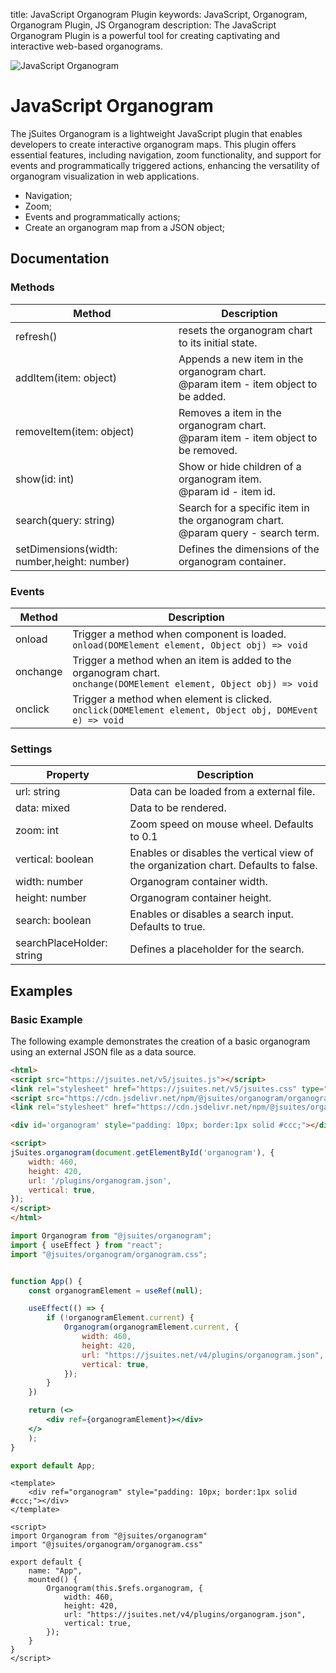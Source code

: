 title: JavaScript Organogram Plugin
keywords: JavaScript, Organogram, Organogram Plugin, JS Organogram
description: The JavaScript Organogram Plugin is a powerful tool for creating captivating and interactive web-based organograms.

![JavaScript Organogram](img/js-organogram.svg)

# JavaScript Organogram

The jSuites Organogram is a lightweight JavaScript plugin that enables developers to create interactive organogram maps. This plugin offers essential features, including navigation, zoom functionality, and support for events and programmatically triggered actions, enhancing the versatility of organogram visualization in web applications.

- Navigation;
- Zoom;
- Events and programmatically actions;
- Create an organogram map from a JSON object;


## Documentation

### Methods

| Method                                      | Description                                                                             |
|---------------------------------------------|-----------------------------------------------------------------------------------------|
| refresh()                                   | resets the organogram chart to its initial state.                                       |
| addItem(item: object)                       | Appends a new item in the organogram chart.  <br>@param item - item object to be added. |
| removeItem(item: object)                    | Removes a item in the organogram chart.  <br>@param item - item object to be removed.   |
| show(id: int)                               | Show or hide children of a organogram item.  <br>@param id - item id.                   |
| search(query: string)                       | Search for a specific item in the organogram chart.  <br>@param query - search term.    |
| setDimensions(width: number,height: number) | Defines the dimensions of the organogram container.                                     |

### Events

| Method   | Description                                                                                                             |
|----------|-------------------------------------------------------------------------------------------------------------------------|
| onload   | Trigger a method when component is loaded.  <br>`onload(DOMElement element, Object obj) => void`                        |
| onchange | Trigger a method when an item is added to the organogram chart.  <br>`onchange(DOMElement element, Object obj) => void` |
| onclick  | Trigger a method when element is clicked.  <br>`onclick(DOMElement element, Object obj, DOMEvent e) => void`            |

### Settings

| Property                  | Description                                                                         |
|---------------------------|-------------------------------------------------------------------------------------|
| url: string               | Data can be loaded from a external file.                                            |
| data: mixed               | Data to be rendered.                                                                |
| zoom: int                 | Zoom speed on mouse wheel. Defaults to 0.1                                          |
| vertical: boolean         | Enables or disables the vertical view of the organization chart. Defaults to false. |
| width: number             | Organogram container width.                                                         |
| height: number            | Organogram container height.                                                        |
| search: boolean           | Enables or disables a search input. Defaults to true.                               |
| searchPlaceHolder: string | Defines a placeholder for the search.                                               |


## Examples

### Basic Example

The following example demonstrates the creation of a basic organogram using an external JSON file as a data source.

```html
<html>
<script src="https://jsuites.net/v5/jsuites.js"></script>
<link rel="stylesheet" href="https://jsuites.net/v5/jsuites.css" type="text/css" />
<script src="https://cdn.jsdelivr.net/npm/@jsuites/organogram/organogram.min.js"></script>
<link rel="stylesheet" href="https://cdn.jsdelivr.net/npm/@jsuites/organogram/organogram.min.css" type="text/css" />

<div id='organogram' style="padding: 10px; border:1px solid #ccc;"></div>

<script>
jSuites.organogram(document.getElementById('organogram'), {
    width: 460,
    height: 420,
    url: '/plugins/organogram.json',
    vertical: true,
});
</script>
</html>
```
```jsx
import Organogram from "@jsuites/organogram";
import { useEffect } from "react";
import "@jsuites/organogram/organogram.css";


function App() {
    const organogramElement = useRef(null);

    useEffect(() => {
        if (!organogramElement.current) {
            Organogram(organogramElement.current, {
                width: 460,
                height: 420,
                url: "https://jsuites.net/v4/plugins/organogram.json",
                vertical: true,
            });
        }
    })

    return (<>
        <div ref={organogramElement}></div>
    </>
    );
}

export default App;
```
```vue
<template>
    <div ref="organogram" style="padding: 10px; border:1px solid #ccc;"></div>
</template>

<script>
import Organogram from "@jsuites/organogram"
import "@jsuites/organogram/organogram.css"

export default {
    name: "App",
    mounted() {
        Organogram(this.$refs.organogram, {
            width: 460,
            height: 420,
            url: "https://jsuites.net/v4/plugins/organogram.json",
            vertical: true,
        });
    }
}
</script>
```